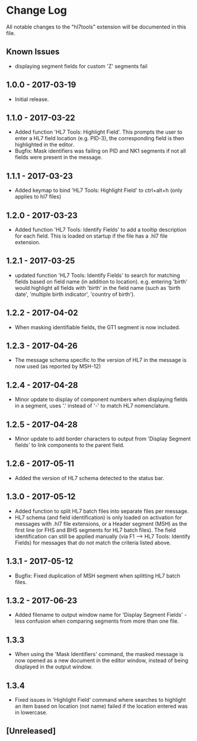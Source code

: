 # Change Log
All notable changes to the "hl7tools" extension will be documented in this file.

## Known Issues
* displaying segment fields for custom 'Z' segments fail

## 1.0.0 - 2017-03-19
* Initial release.

## 1.1.0 - 2017-03-22
* Added function 'HL7 Tools: Highlight Field'. This prompts the user to enter a HL7 field location (e.g. PID-3), the corresponding field is then highlighted in the editor.
* Bugfix: Mask identifiers was failing on PID and NK1 segments if not all fields were present in the message.
## 1.1.1 - 2017-03-23
* Added keymap to bind 'HL7 Tools: Highlight Field' to ctrl+alt+h (only applies to hl7 files)
## 1.2.0 - 2017-03-23
* Added function 'HL7 Tools: Identify Fields' to add a tooltip description for each field. This is loaded on startup if the file has a .hl7 file extension.
## 1.2.1 - 2017-03-25
* updated function 'HL7 Tools: Identify Fields' to search for matching fields based on field name (in addition to location). e.g. entering 'birth' would highlight all fields with 'birth' in the field name  (such as 'birth date', 'multiple birth indicator', 'country of birth').
## 1.2.2 - 2017-04-02
* When masking identifiable fields, the GT1 segment is now included.
## 1.2.3 - 2017-04-26
* The message schema specific to the version of HL7 in the message is now used (as reported by MSH-12)
## 1.2.4 - 2017-04-28
* Minor update to display of component numbers when displaying fields in a segment, uses '.' instead of '-' to match HL7 nomenclature.
## 1.2.5 - 2017-04-28
* Minor update to add border characters to output from 'Display Segment fields' to link components to the parent field.
## 1.2.6 - 2017-05-11
* Added the version of HL7 schema detected to the status bar.
## 1.3.0 - 2017-05-12
* Added function to split HL7 batch files into separate files per message.
* HL7 schema (and field identification) is only loaded on activation for messages with .hl7 file extensions, or a Header segment (MSH) as the first line (or FHS and BHS segments for HL7 batch files). The field identification can still be applied manually (via F1 --> HL7 Tools: Identify Fields) for messages that do not match the criteria listed above.
## 1.3.1 - 2017-05-12
* Bugfix: Fixed duplication of MSH segment when splitting HL7 batch files.
## 1.3.2 - 2017-06-23
* Added filename to output window name for 'Display Segment Fields' - less confusion when comparing segments from more than one file. 
## 1.3.3
* When using the 'Mask Identifiers' command, the masked message is now opened as a new document in the editor window, instead of being displayed in the output window.  
## 1.3.4
* Fixed issues in 'Highlight Field' command where searches to highlight an item based on location (not name) failed if the location entered was in lowercase.
## [Unreleased]
